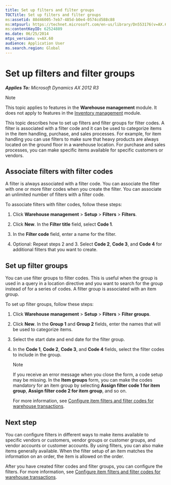 ```yaml
---
title: Set up filters and filter groups
TOCTitle: Set up filters and filter groups
ms:assetid: 88d46005-7eb7-485d-b0e4-0574cd588c88
ms:mtpsurl: https://technet.microsoft.com/en-us/library/Dn553176(v=AX.60)
ms:contentKeyID: 62524889
ms.date: 06/25/2014
mtps_version: v=AX.60
audience: Application User
ms.search.region: Global
---
```


# Set up filters and filter groups 


_**Applies To:** Microsoft Dynamics AX 2012 R3_


> [!NOTE]
> <P>This topic applies to features in the <STRONG>Warehouse management</STRONG> module. It does not apply to features in the <A href="inventory-management.md">Inventory management</A> module.</P>



This topic describes how to set up filters and filter groups for filter codes. A filter is associated with a filter code and it can be used to categorize items in the item handling, purchase, and sales processes. For example, for item handling you can use filters to make sure that heavy products are always located on the ground floor in a warehouse location. For purchase and sales processes, you can make specific items available for specific customers or vendors.

## Associate filters with filter codes

A filter is always associated with a filter code. You can associate the filter with one or more filter codes when you create the filter. You can associate an unlimited number of filters with a filter code.

To associate filters with filter codes, follow these steps:

1.  Click **Warehouse management** \> **Setup** \> **Filters** \> **Filters**.

2.  Click **New**. In the **Filter title** field, select **Code 1**.

3.  In the **Filter code** field, enter a name for the filter.

4.  Optional: Repeat steps 2 and 3. Select **Code 2**, **Code 3**, and **Code 4** for additional filters that you want to create.

## Set up filter groups

You can use filter groups to filter codes. This is useful when the group is used in a query in a location directive and you want to search for the group instead of for a series of codes. A filter group is associated with an item group.

To set up filter groups, follow these steps:

1.  Click **Warehouse management** \> **Setup** \> **Filters** \> **Filter groups**.

2.  Click **New**. In the **Group 1** and **Group 2** fields, enter the names that will be used to categorize items.

3.  Select the start date and end date for the filter group.

4.  In the **Code 1**, **Code 2**, **Code 3**, and **Code 4** fields, select the filter codes to include in the group.
    

    > [!NOTE]
    > <P>If you receive an error message when you close the form, a code setup may be missing. In the <STRONG>Item groups</STRONG> form, you can make the codes mandatory for an item group by selecting <STRONG>Assign filter code 1 for item group</STRONG>, <STRONG>Assign filter code 2 for item group</STRONG>, and so on.</P>

    
    For more information, see [Configure item filters and filter codes for warehouse transactions](configure-item-filters-and-filter-codes-for-warehouse-transactions.md).

## Next step

You can configure filters in different ways to make items available to specific vendors or customers, vendor groups or customer groups, and vendor accounts or customer accounts. By using filters, you can also make items generally available. When the filter setup of an item matches the information on an order, the item is allowed on the order.

After you have created filter codes and filter groups, you can configure the filters. For more information, see [Configure item filters and filter codes for warehouse transactions](configure-item-filters-and-filter-codes-for-warehouse-transactions.md).

  


